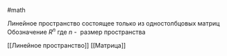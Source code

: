 #math 

Линейное пространство состоящее только из одностолбцовых матриц 
Обозначение $R^n$ где $n$ -  размер пространства


[[Линейное пространство]]
[[Матрица]]